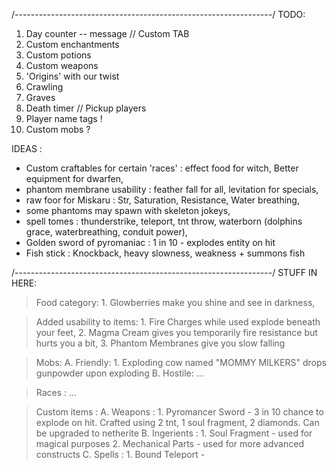 /----------------------------------------------------------------/
TODO:
1. Day counter -- message // Custom TAB
2. Custom enchantments
3. Custom potions
4. Custom weapons
5. 'Origins' with our twist
6. Crawling
7. Graves
8. Death timer // Pickup players
9. Player name tags !
10. Custom mobs ?

IDEAS :
-   Custom craftables for certain 'races' : effect food for witch, Better equipment for dwarfen,
-   phantom membrane usability : feather fall for all, levitation for specials,
-   raw foor for Miskaru : Str, Saturation, Resistance, Water breathing,
-   some phantoms may spawn with skeleton jokeys,
-   spell tomes : thunderstrike, teleport, tnt throw, waterborn (dolphins grace, waterbreathing, conduit power),
-   Golden sword of pyromaniac : 1 in 10 -  explodes entity on hit
-   Fish stick : Knockback, heavy slowness, weakness + summons fish

/----------------------------------------------------------------/
STUFF IN HERE:

> Food category:
    1. Glowberries make you shine and see in darkness,

> Added usability to items:
    1. Fire Charges while used explode beneath your feet,
    2. Magma Cream gives you temporarily fire resistance but hurts you a bit,
    3. Phantom Membranes give you slow falling

> Mobs:
    A. Friendly:
        1. Exploding cow named "MOMMY MILKERS" drops gunpowder upon exploding
    B. Hostile:
        ...

> Races :
    ...

> Custom items :
    A. Weapons :
        1.  Pyromancer Sword - 3 in 10 chance to explode on hit. Crafted using 2 tnt, 1 soul fragment, 2 diamonds. Can be upgraded to netherite
    B. Ingerients :
        1.  Soul Fragment - used for magical purposes
        2.  Mechanical Parts - used for more advanced constructs
    C. Spells :
        1. Bound Teleport - 